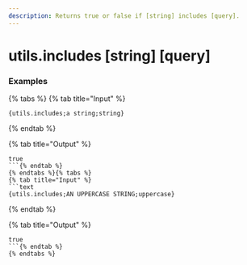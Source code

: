 ```yaml
---
description: Returns true or false if [string] includes [query].
---
```


# utils.includes [string] [query]

### Examples

{% tabs %}
{% tab title="Input" %}
```text
{utils.includes;a string;string}
```
{% endtab %}

{% tab title="Output" %}
```text
true
```{% endtab %}
{% endtabs %}{% tabs %}
{% tab title="Input" %}
```text
{utils.includes;AN UPPERCASE STRING;uppercase}
```
{% endtab %}

{% tab title="Output" %}
```text
true
```{% endtab %}
{% endtabs %}